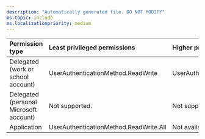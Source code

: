 ```yaml
---
description: "Automatically generated file. DO NOT MODIFY"
ms.topic: include
ms.localizationpriority: medium
---
```


|Permission type|Least privileged permissions|Higher privileged permissions|
|:---|:---|:---|
|Delegated (work or school account)|UserAuthenticationMethod.ReadWrite|UserAuthenticationMethod.ReadWrite.All|
|Delegated (personal Microsoft account)|Not supported.|Not supported.|
|Application|UserAuthenticationMethod.ReadWrite.All|Not available.|

